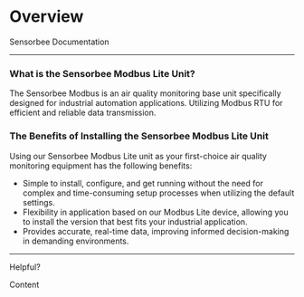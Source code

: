 # Overview

Sensorbee Documentation

***

### What is the Sensorbee Modbus Lite Unit? <a href="#e189d53f6b9a4f30a57c5fdbf59d17c2" id="e189d53f6b9a4f30a57c5fdbf59d17c2"></a>

The Sensorbee Modbus is an air quality monitoring base unit specifically designed for industrial automation applications. Utilizing Modbus RTU for efficient and reliable data transmission.

### The Benefits of Installing the Sensorbee Modbus Lite Unit <a href="#id-4205acf809fe4ebb9ffcd272a3536fd0" id="id-4205acf809fe4ebb9ffcd272a3536fd0"></a>

Using our Sensorbee Modbus Lite unit as your first-choice air quality monitoring equipment has the following benefits:

* Simple to install, configure, and get running without the need for complex and time-consuming setup processes when utilizing the default settings.
* Flexibility in application based on our Modbus Lite device, allowing you to install the version that best fits your industrial application.
* Provides accurate, real-time data, improving informed decision-making in demanding environments.

***

Helpful?

Content
